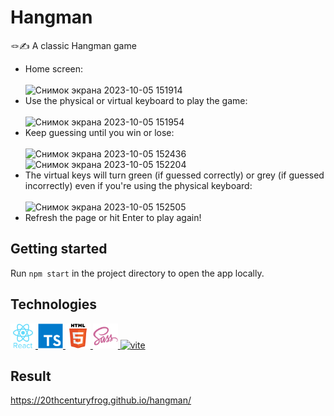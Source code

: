# Hangman

🪢✍️ A classic Hangman game

- Home screen:<br/><br/>![Снимок экрана 2023-10-05 151914](https://github.com/20thcenturyfrog/hangman/assets/114294885/678ae032-5162-4760-b88f-6bfd3e7c3d8f)
- Use the physical or virtual keyboard to play the game:<br/><br/>![Снимок экрана 2023-10-05 151954](https://github.com/20thcenturyfrog/hangman/assets/114294885/9df11df6-56f2-4cc8-8a4b-349f5ec90625)
- Keep guessing until you win or lose:<br/><br/>![Снимок экрана 2023-10-05 152436](https://github.com/20thcenturyfrog/hangman/assets/114294885/e1bb6b2e-2690-4b87-820a-956bd7d96b3e)
![Снимок экрана 2023-10-05 152204](https://github.com/20thcenturyfrog/hangman/assets/114294885/67a7269d-fffa-4e46-a91d-3eba6b785cf0)
- The virtual keys will turn green (if guessed correctly) or grey (if guessed incorrectly) even if you're using the physical keyboard:<br/><br/>![Снимок экрана 2023-10-05 152505](https://github.com/20thcenturyfrog/hangman/assets/114294885/ebe3ce61-9799-4414-ba2c-9efd7c7af95d)
- Refresh the page or hit Enter to play again!

## Getting started

Run `npm start` in the project directory to open the app locally.

## Technologies

  <a href="https://reactjs.org/" target="_blank" rel="noreferrer"> <img src="https://raw.githubusercontent.com/devicons/devicon/master/icons/react/react-original-wordmark.svg" alt="react" width="40" height="40"/> </a>
  <a href="https://www.typescriptlang.org/" target="_blank" rel="noreferrer"> <img src="https://raw.githubusercontent.com/devicons/devicon/master/icons/typescript/typescript-original.svg" alt="typescript" width="40" height="40"/> </a>
  <a href="https://www.w3.org/html/" target="_blank" rel="noreferrer"> <img src="https://raw.githubusercontent.com/devicons/devicon/master/icons/html5/html5-original-wordmark.svg" alt="html5" width="40" height="40"/> </a>
  <a href="https://sass-lang.com" target="_blank" rel="noreferrer"> <img src="https://raw.githubusercontent.com/devicons/devicon/master/icons/sass/sass-original.svg" alt="sass" width="40" height="40"/> </a>
  <a href="https://vitejs.dev/" target="_blank" rel="noreferrer"> <img src="https://upload.wikimedia.org/wikipedia/commons/f/f1/Vitejs-logo.svg" alt="vite" width="40" height="40"/> </a>

## Result

https://20thcenturyfrog.github.io/hangman/
